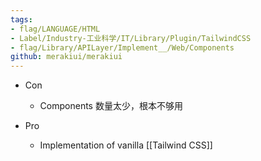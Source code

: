 ```yaml
---
tags:
- flag/LANGUAGE/HTML
- Label/Industry-工业科学/IT/Library/Plugin/TailwindCSS
- flag/Library/APILayer/Implement__/Web/Components
github: merakiui/merakiui
---
```


- Con
    - Components 数量太少，根本不够用

- Pro
    - Implementation of vanilla [[Tailwind CSS]]
